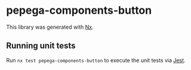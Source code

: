 # pepega-components-button

This library was generated with [Nx](https://nx.dev).

## Running unit tests

Run `nx test pepega-components-button` to execute the unit tests via [Jest](https://jestjs.io).
